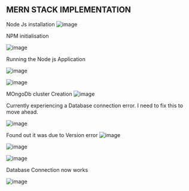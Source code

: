 ##  MERN STACK IMPLEMENTATION

Node Js installation
![image](https://user-images.githubusercontent.com/124367888/216845537-01e57284-eb04-413f-9e48-81d80cfa5f04.png)

NPM  initialisation 

![image](https://user-images.githubusercontent.com/124367888/216846255-d566344e-1f1e-4e42-9776-3c0bfdc2f86b.png)

Running the Node js Application 

![image](https://user-images.githubusercontent.com/124367888/216846476-4c89b4f8-82e1-4b7d-ba43-85be440586b8.png)

![image](https://user-images.githubusercontent.com/124367888/216846630-5683903c-c96a-4fd5-9d80-0b42bd32012e.png)

MOngoDb cluster Creation
![image](https://user-images.githubusercontent.com/124367888/216847478-04d11419-2c50-4d91-8101-a98ff1e23fba.png)

Currently experiencing a Database connection error. I need to fix this to move ahead.

![image](https://user-images.githubusercontent.com/124367888/216897340-e54aadd8-6a97-4091-a560-b816504f64c9.png)

Found out it was due to Version error
![image](https://user-images.githubusercontent.com/124367888/216970086-fe9e69e9-68f4-47ba-8b64-7f0f30414a08.png)

![image](https://user-images.githubusercontent.com/124367888/216971200-8db0c9f1-4fd8-4072-a56e-c5e6316e6c22.png)

![image](https://user-images.githubusercontent.com/124367888/216971552-dffa18b3-e6ec-4cfd-8124-bb622f69e0f1.png)

Database Connection now works

![image](https://user-images.githubusercontent.com/124367888/216972295-8aabea6f-5f3f-4d65-bc76-9d8e8515c563.png)

